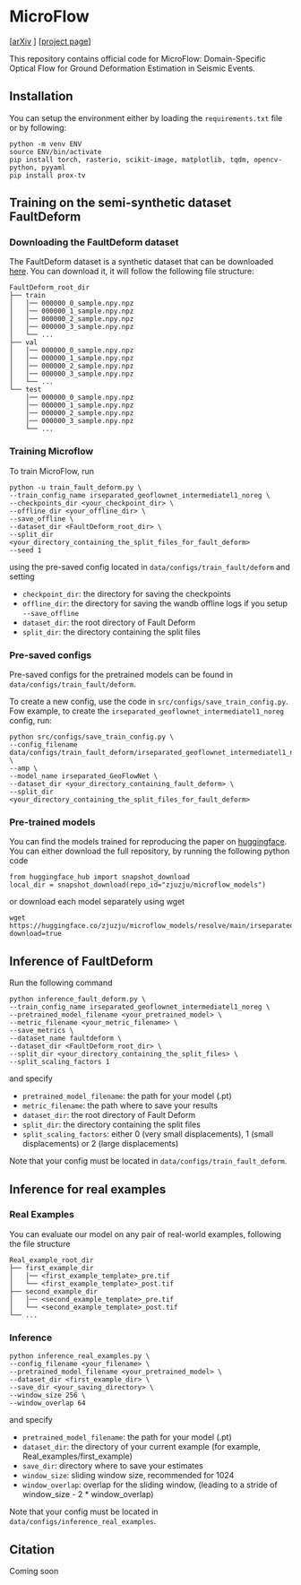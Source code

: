 # MicroFlow 

[[arXiv](https://jbertrand89.github.io/microflow/) ] [[project page](https://jbertrand89.github.io/microflow/)]

This repository contains official code for MicroFlow: Domain-Specific Optical Flow for Ground Deformation Estimation in Seismic Events.

## Installation
You can setup the environment either by loading the `requirements.txt` file or by following:

```
python -m venv ENV
source ENV/bin/activate
pip install torch, rasterio, scikit-image, matplotlib, tqdm, opencv-python, pyyaml
pip install prox-tv
```

## Training on the semi-synthetic dataset FaultDeform

### Downloading the FaultDeform dataset
The FaultDeform dataset is a synthetic dataset that can be downloaded [here](https://entrepot.recherche.data.gouv.fr/dataset.xhtml?persistentId=doi:10.57745/G02ZXZ&version=1.0).
You can download it, it will follow the following file structure:

```
FaultDeform_root_dir
├── train
│   │── 000000_0_sample.npy.npz
│   │── 000000_1_sample.npy.npz
│   │── 000000_2_sample.npy.npz
│   │── 000000_3_sample.npy.npz
│   └── ...
├── val
│   │── 000000_0_sample.npy.npz
│   │── 000000_1_sample.npy.npz
│   │── 000000_2_sample.npy.npz
│   │── 000000_3_sample.npy.npz
│   └── ...
└── test
    │── 000000_0_sample.npy.npz
    │── 000000_1_sample.npy.npz
    │── 000000_2_sample.npy.npz
    │── 000000_3_sample.npy.npz
    └── ...
```

### Training Microflow

To train MicroFlow, run
```
python -u train_fault_deform.py \
--train_config_name irseparated_geoflownet_intermediatel1_noreg \
--checkpoints_dir <your_checkpoint_dir> \
--offline_dir <your_offline_dir> \
--save_offline \
--dataset_dir <FaultDeform_root_dir> \
--split_dir <your_directory_containing_the_split_files_for_fault_deform> 
--seed 1
```
using the pre-saved config located in `data/configs/train_fault/deform`
and setting 
- `checkpoint_dir`: the directory for saving the checkpoints
- `offline_dir`: the directory for saving the wandb offline logs if you setup `--save_offline`
- `dataset_dir`: the root directory of Fault Deform
- `split_dir`: the directory containing the split files

### Pre-saved configs
Pre-saved configs for the pretrained models can be found in `data/configs/train_fault/deform`.

To create a new config, use the code in `src/configs/save_train_config.py`.
Fow example, to create the `irseparated_geoflownet_intermediatel1_noreg` config, run:
```
python src/configs/save_train_config.py \
--config_filename data/configs/train_fault_deform/irseparated_geoflownet_intermediatel1_noreg.yaml \
--amp \
--model_name irseparated_GeoFlowNet \
--dataset_dir <your_directory_containing_fault_deform> \
--split_dir <your_directory_containing_the_split_files_for_fault_deform> 
```

### Pre-trained models

You can find the models trained for reproducing the paper on [huggingface](https://huggingface.co/zjuzju/microflow_models). 
You can either download the full repository, by running the following python code
```
from huggingface_hub import snapshot_download
local_dir = snapshot_download(repo_id="zjuzju/microflow_models")
```

or download each model separately using wget
```
wget https://huggingface.co/zjuzju/microflow_models/resolve/main/irseparated_geoflownet_intermediatel1/irseparated_GeoFlowNet_intermediatel1_0.8_sf012_e40.pt?download=true
```

## Inference of FaultDeform

Run the following command
```
python inference_fault_deform.py \
--train_config_name irseparated_geoflownet_intermediatel1_noreg \
--pretrained_model_filename <your_pretrained_model> \
--metric_filename <your_metric_filename> \
--save_metrics \
--dataset_name faultdeform \
--dataset_dir <FaultDeform_root_dir> \
--split_dir <your_directory_containing_the_split_files> \
--split_scaling_factors 1
```

and specify
- `pretrained_model_filename`: the path for your model (.pt)
- `metric_filename`: the path where to save your results
- `dataset_dir`: the root directory of Fault Deform
- `split_dir`: the directory containing the split files
- `split_scaling_factors`: either 0 (very small displacements), 1 (small displacements) or 2 (large displacements)

Note that your config must be located in `data/configs/train_fault_deform`.

## Inference for real examples

### Real Examples
You can evaluate our model on any pair of real-world examples, following the file structure
```
Real_example_root_dir
├── first_example_dir
│   │── <first_example_template>_pre.tif
│   └── <first_example_template>_post.tif
├── second_example_dir
│   │── <second_example_template>_pre.tif
│   └── <second_example_template>_post.tif
└── ...
```

### Inference

```
python inference_real_examples.py \
--config_filename <your_filename> \
--pretrained_model_filename <your_pretrained_model> \
--dataset_dir <first_example_dir> \
--save_dir <your_saving_directory> \
--window_size 256 \
--window_overlap 64
```

and specify 
- `pretrained_model_filename`: the path for your model (.pt)
- `dataset_dir`: the directory of your current example (for example, Real_examples/first_example)
- `save_dir`: directory where to save your estimates
- `window_size`: sliding window size, recommended for 1024
- `window_overlap`: overlap for the sliding window, (leading to a stride of window_size - 2 * window_overlap)

Note that your config must be located in `data/configs/inference_real_examples`.


## Citation
Coming soon


